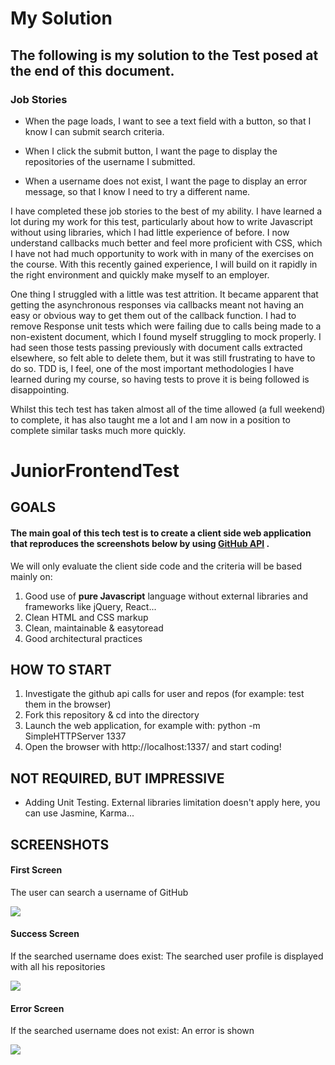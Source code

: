 # My Solution

## The following is my solution to the Test posed at the end of this document.

### Job Stories

* When the page loads, I want to see a text field with a button, so that I know I can submit search criteria.

* When I click the submit button, I want the page to display the repositories of the username I submitted.

* When a username does not exist, I want the page to display an error message, so that I know I need to try a different name.

I have completed these job stories to the best of my ability.  I have learned a lot during my work for this test, particularly about how to write Javascript without using libraries, which I had little experience of before.  I now understand callbacks much better and feel more proficient with CSS, which I have not had much opportunity to work with in many of the exercises on the course.  With this recently gained experience, I will build on it rapidly in the right environment and quickly make myself to an employer.

One thing I struggled with a little was test attrition.  It became apparent that getting the asynchronous responses via callbacks meant not having an easy or obvious way to get them out of the callback function.  I had to remove Response unit tests which were failing due to calls being made to a non-existent document, which I found myself struggling to mock properly.  I had seen those tests passing previously with document calls extracted elsewhere, so felt able to delete them, but it was still frustrating to have to do so.  TDD is, I feel, one of the most important methodologies I have learned during my course, so having tests to prove it is being followed is disappointing.

Whilst this tech test has taken almost all of the time allowed (a full weekend) to complete, it has also taught me a lot and I am now in a position to complete similar tasks much more quickly.

# JuniorFrontendTest

## GOALS


#### The main goal of this tech test is to create a client side web application that reproduces the screenshots below by using [GitHub API](https://developer.github.com/v3/) .

We will only evaluate the client side code and the criteria will be based mainly on:

1. Good use of **pure Javascript** language without external libraries and frameworks like jQuery, React...
2. Clean HTML and CSS markup
3. Clean, maintainable & easy­to­read
4. Good architectural practices

## HOW TO START

1. Investigate the github api calls for user and repos (for example: test them in the browser)
2. Fork this repository & cd into the directory
3. Launch the web application, for example with: python -m SimpleHTTPServer 1337
4. Open the browser with http://localhost:1337/ and start coding!

## NOT REQUIRED, BUT IMPRESSIVE

- Adding Unit Testing. External libraries limitation doesn't apply here, you can use Jasmine, Karma...


## SCREENSHOTS

#### First Screen

The user can search a username of GitHub

![](https://github.com/gerardcobas/JuniorFrontendTest/blob/master/images/First-Screen.png)

#### Success Screen

If the searched username does exist: The searched user profile is displayed with all his repositories

![](https://github.com/gerardcobas/JuniorFrontendTest/blob/master/images/Success-screen.png)

#### Error Screen

If the searched username does not exist: An error is shown

![](https://github.com/gerardcobas/JuniorFrontendTest/blob/master/images/Error-screen.png)




